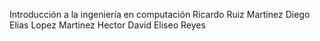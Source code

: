  Introducción a la ingeniería en computación
 Ricardo Ruiz Martinez
 Diego Elias Lopez Martinez
 Hector David Eliseo Reyes

